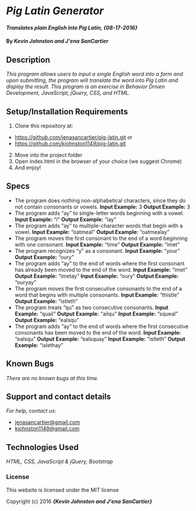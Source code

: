 # _Pig Latin Generator_

#### _Translates plain English into Pig Latin, {08-17-2016}_

#### By _**Kevin Johnston and J'ena SanCartier**_

## Description

_This program allows users to input a single English word into a form and upon submitting, the program will translate the word into Pig Latin and display the result. This program is an exercise in Behavior Driven Development, JavaScript, jQuery, CSS, and HTML._

## Setup/Installation Requirements

1. Clone this repository at:
  * https://github.com/jenasancartier/pig-latin.git or
  * https://github.com/kjohnston1149/pig-latin.git
2. Move into the project folder
3. Open index.html in the browser of your choice (we suggest Chrome)
4. And enjoy!

## Specs


* The program does nothing non-alphabetical characters, since they do not contain consonants or vowels.
  **Input Example:** 3
  **Output Example:** 3
* The program adds “ay” to single-letter words beginning with a vowel.
  **Input Example:** “i”
  **Output Example:** “iay”
* The program adds “ay” to multiple-character words that begin with a vowel.
  **Input Example:** “oatmeal”
  **Output Example:** “oatmealay”
* The program moves the first consonant to the end of a word beginning with one consonant.
  **Input Example:** “time”
  **Output Example:** “imet”
* The program recognizes “y” as a consonant.
  **Input Example:** “your”
  **Output Example:** “oury”
* The program adds “ay” to the end of words where the first consonant has already been moved to the end of the word.
  **Input Example:** “imet”
  **Output Example:** “imetay”
  **Input Example:** “oury”
  **Output Example:** “ouryay”
* The program moves the first consecutive consonants to the end of a word that begins with multiple consonants.
  **Input Example:** “thistle”
  **Output Example:** “istleth”
* The program treats “qu” as two consecutive consonants.
  **Input Example:** “quail”
  **Output Example:** “ailqu”
  **Input Example:** “squeal”
  **Output Example:** “ealsqu”
* The program adds “ay” to the end of words where the first consecutive consonants has been moved to the end of the word.
  **Input Example:** “ealsqu”
  **Output Example:** “ealsquay”
  **Input Example:** “istleth”
  **Output Example:** “islethay”


## Known Bugs

_There are no known bugs at this time._

## Support and contact details

_For help, contact us:_
* [jenasancartier@gmail.com](mailto:jenasancartier@gmail.com)
* [kjohnston1149@gmail.com](mailto:kjohnston1149@gmail.com)

## Technologies Used

_HTML, CSS, JavaScript & jQuery, Bootstrap_

### License

This website is licensed under the MIT license

Copyright (c) 2016 **_{Kevin Johnston and J'ena SanCartier}_**
